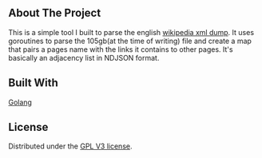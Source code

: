 <!-- ABOUT THE PROJECT -->
## About The Project
This is a simple tool I built to parse the english [wikipedia xml dump](https://dumps.wikimedia.org/). It uses goroutines to parse the 105gb(at the time of writing) file and create a map that pairs a pages name with the links it contains to other pages. It's basically an adjacency list in NDJSON format.

<!-- Built WIth -->
## Built With
[Golang](https://go.dev/)

<!-- LICENSE -->
## License
Distributed under the [GPL V3 license](https://www.gnu.org/licenses/gpl-3.0.en.html).